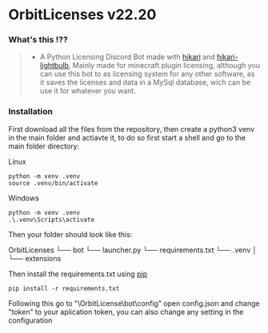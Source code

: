 # OrbitLicenses v22.20

### What's this !??
>* A Python Licensing Discord Bot made with [hikari](https://github.com/hikari-py/hikari) and [hikari-lightbulb](https://github.com/tandemdude/hikari-lightbulb), Mainly made for minecraft plugin licensing, although you can use this bot to as licensing system for any other software, as it saves the licenses and data in a MySql database, wich can be use it for whatever you want.

### Installation
First download all the files from the repository, then create a python3 venv in the main folder and actiavte it, to do so first start a shell and go to the main folder directory:

Linux
```shell
python -m venv .venv
source .venv/bin/activate
```
Windows
```shell
python -m venv .venv
.\.venv\Scripts\activate
```
Then your folder should look like this:

OrbitLicenses
└──  bot
└──  launcher.py
└──  requirements.txt
└── .venv
│
└── extensions

Then install the requirements.txt using [pip](https://pip.pypa.io/en/stable/)

```shell
pip install -r requirements.txt
```

Following this go to "\OrbitLicense\bot\config" open config.json and change "token" to your aplication token, you can also change any setting in the configuration
